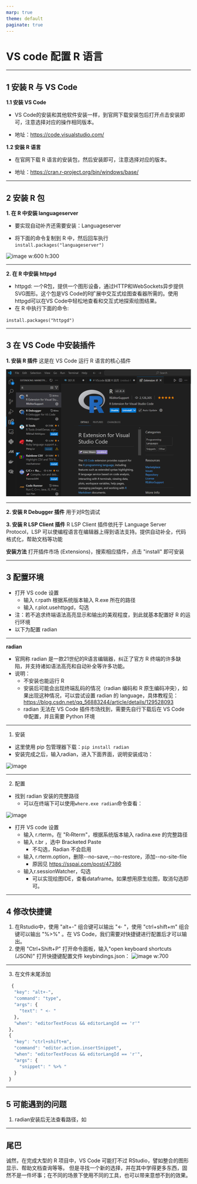 ```yaml
---
marp: true
theme: default
paginate: true
---
```


# VS code 配置 R 语言


---

## 1 安装 R 与 VS Code

**1.1 安装 VS Code**
- VS Code的安装和其他软件安装一样，到官网下载安装包后打开点击安装即可，注意选择对应的操作相同版本。

- 地址：<https://code.visualstudio.com/>

**1.2 安装 R 语言**
- 在官网下载 R 语言的安装包，然后安装即可，注意选择对应的版本。
  
- 地址：<https://cran.r-project.org/bin/windows/base/>

   
---

## 2 安装 R 包

**1. 在 R 中安装 languageserver**

- 要实现自动补齐还需要安装：Languageserver

- 将下面的命令复制到 R 中，然后回车执行
`
install.packages("languageserver")
`

![image w:600 h:300](https://mmbiz.qpic.cn/mmbiz_png/XEicwVA08daAs8lRYDzvFG4v3hbbFbVKYNDTp3ske8uOdzcT4VAmicUejZVwAxfXts6QxD1hVSDyDT8NibaBYAylw/640?wx_fmt=png&tp=webp&wxfrom=5&wx_lazy=1&wx_co=1)


---

**2. 在 R 中安装 httpgd**

- httpgd: 一个R包，提供一个图形设备，通过HTTP和WebSockets异步提供SVG图形。这个包是VS Code的R扩展中交互式绘图查看器所需的。使用httpgd可以在VS Code中轻松地查看和交互式地探索绘图结果。
- 在 R 中执行下面的命令:

`
install.packages("httpgd")
`

---

## 3 在 VS Code 中安装插件

**1. 安装 R 插件**
这是在 VS Code 运行 R 语言的核心插件

![image w:100 h:100](https://github.com/Wsy122/Presentation/blob/master/1_How_to_Configure_R_in_VScode/images/84f44327acc0a1b2cac39b6d558d91c.png?raw=true)
  

---
**2. 安装 R Debugger 插件**
用于对R包调试

**3. 安装 R LSP Client 插件**
R LSP Client 插件依托于 Language Server Protocol，LSP 可以使编程语言在编辑器上得到语法支持。提供自动补全，代码格式化，帮助文档等功能

**安装方法**
打开插件市场 (Extensions)，搜索相应插件，点击 "install" 即可安装

---

## 3 配置环境

- 打开 VS code 设置
    - 输入 r.rpath 根据系统版本输入 R.exe 所在的路径
    - 输入 r.plot.usehttpgd，勾选
- 注：若不追求终端语法高亮显示和输出的美观程度，到此就基本配置好 R 的运行环境
- 以下为配置 radian 
  
---

**radian**
- 官网称 radian 是一款21世纪的R语言编辑器，纠正了官方 R 终端的许多缺陷，并支持诸如语法高亮和自动补全等许多功能。
- 说明：
  - 不安装也能运行 R
  - 安装后可能会出现终端乱码的情况（radian 编码和 R 原生编码冲突），如果出现这种情况，可以尝试设置 radian 的 language，具体教程见：<https://blog.csdn.net/qq_56883244/article/details/129528093>
  - radian 无法在 VS Code 插件市场找到，需要先自行下载后在 VS Code 中配置，并且需要 Python 环境

---

1. 安装
- 这里使用 pip 包管理器下载：`pip install radian`
- 安装完成之后，输入radian，进入下面界面，说明安装成功：

![image](https://mmbiz.qpic.cn/mmbiz_png/XEicwVA08daAs8lRYDzvFG4v3hbbFbVKYicEqZMTnWQbic9Piah0ib2NAzgHr6pHSxesFqLcCIMSoecMbYnibibtdGrEw/640?wx_fmt=png&tp=webp&wxfrom=5&wx_lazy=1&wx_co=1)

---

2. 配置
- 找到 radian 安装的完整路径
  - 可以在终端下可以使用`where.exe radian`命令查看：

![image](https://pic4.zhimg.com/v2-5e0424b7be049c17e5fac79a7ed5f2a1_1440w.jpg)

- 打开 VS code 设置
  - 输入 r.rterm，在 "R›Rterm"，根据系统版本输入 radina.exe 的完整路径
  - 输入 r.br ，选中 Bracketed Paste 
    - 不勾选，Radian 不会启用
  - 输入 r.rterm.option，删除--no-save,--no-restore，添加--no-site-file
    - 原因见 <https://sspai.com/post/47386>
  - 输入r.sessionWatcher，勾选
    - 可以实现绘图IDE，查看dataframe。如果想用原生绘图，取消勾选即可。

---

## 4 修改快捷键

1. 在Rstudio中，使用 "alt+-" 组合键可以输出 "<- "，使用 "ctrl+shift+m" 组合键可以输出 "%>%" 。在 VS Code，我们需要对快捷键进行配置后才可以输出。
2. 使用 "Ctrl+Shift+P" 打开命令面板，输入"open keyboard shortcuts (JSON)" 打开快捷键配置文件 keybindings.json：
  ![image w:700](https://pic3.zhimg.com/v2-8fb04c11c052b546d7eea449036e5b44_1440w.jpg)

  ---

3. 在文件末尾添加
  
 ```r
   {
    "key": "alt+-",
    "command": "type",
    "args": {
      "text": " <- "
    },
    "when": "editorTextFocus && editorLangId == 'r'"
  },
  {
    "key": "ctrl+shift+m",
    "command": "editor.action.insertSnippet",
    "when": "editorTextFocus && editorLangId == 'r'",
    "args": {
      "snippet": " %>% "
    }
  }
```
---

## 5 可能遇到的问题

1. radian安装后无法查看路径，如


---

## 尾巴

诚然，在完成大型的 R 项目中，VS Code 可能打不过 RStudio，譬如整合的图形显示、帮助文档查询等等。
但是寻找一个新的选择，并在其中学得更多东西，固然不是一件坏事；在不同的场景下使用不同的工具，也可以带来意想不到的效果。